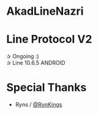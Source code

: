 # AkadLineNazri
# Line Protocol V2
  ✰ Ongoing :)\
  ✰ Line 10.6.5 ANDROID
# Special Thanks
  - Ryns / [@RynKings](https://github.com/RynKings)
